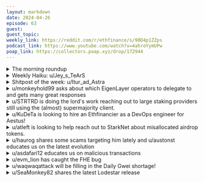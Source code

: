 ```yaml
---
layout: markdown
date: 2024-04-26
episode: 63
guest: 
guest_topic: 
weekly_link: https://reddit.com/r/ethfinance/s/90D4p1ZZps
podcast_link: https://www.youtube.com/watch?v=4ahroYymUPw
poap_link: https://collectors.poap.xyz/drop/172944
---
```



<details markdown=1>
<summary>The morning roundup</summary>
[View on Reddit →](https://reddit.com/r/ethfinance/comments/1cdcy19/daily_general_discussion_april_26_2024/l1b62r9/)

[u/DayTraderBiH](https://reddit.com/u/DayTraderBiH)

> Ethereum

[u/FrenktheTank](https://reddit.com/u/FrenktheTank)

> $3142

[u/Equal-Jellyfish1](https://reddit.com/u/Equal-Jellyfish1)

> 0.04889

[u/syzygy00778](https://reddit.com/u/syzygy00778)

> 3,966 validators to go till a million active validators.

</details>
<details markdown=1>
<summary>Weekly Haiku: u/Jey_s_TeArS</summary>
[View on Reddit →](https://reddit.com/r/ethfinance/comments/1c99qz0/daily_general_discussion_april_21_2024/l0nrwf2/)

*Kindly taking note,*

*Blockchain is no antidote,*

*It is a lifeboat.*

</details>
<details markdown=1>
<summary>Shitpost of the week: u/Itur_ad_Astra</summary>
[View on Reddit →](https://reddit.com/r/ethfinance/comments/1c6v2o5/daily_general_discussion_april_18_2024/l065y1a/)

Ethereum: Undergoes infinity halvings. ***I SLEEP***

Bitcoin: Undergoes one halving. ***REAL SHIT?***

</details>
<details markdown=1>
<summary>u/monkeyhold99 asks about which EigenLayer operators to delegate to and gets many great responses</summary>
[View on Reddit →](https://reddit.com/r/ethfinance/comments/1c6v2o5/daily_general_discussion_april_18_2024/l03ooit/)

Looking for a list or some comparison of safe Eigenlayer operators to delegate to. Any help?

I see Aestus mentioned here but not familiar with their background.

EigenYields seems sketchy upon further inspection. 

Etherfi has like 8 different operators, but are they all the same?

I also see Staked.US and they seem to have a good track record, but they shut out Americans from airdrops so how would that work if you’re an American restaker? 

Or, is it best to just wait until some of the larger exchanges like Coinbase and Kraken get in on the game?

</details>
<details markdown=1>
<summary>u/STRTRD is doing the lord's work reaching out to large staking providers still using the (almost) supermajority client.</summary>
[View on Reddit →](https://reddit.com/r/ethfinance/comments/1c6v2o5/daily_general_discussion_april_18_2024/l06nlme/)

(Reposting since reddit deleted last post because of links.)

Few weeks ago when finding of Geth bug was posted here I decided to contact top 11 majority-Geth/undisclosed staking operators listed on supermajority info (having 1% and more network penetration)

I presented myself as a current/potential user, concerned about client supermajority issue, asking about their current setup and potential plans to improve client diversity status.

Contact was made through emails, customer support or Discord. Here are the summaries of respones I recieved:

* Binance: We understand the concerns around supermajority usage and its impacts on network security and user funds. While we are devoted to ensuring the highest level of security for our users, as a standard security practice, we do not disclose specifics about our internal infrastructure including Ethereum validator client details. This policy is in place to shield our operations and safeguard user assets. However, we take threats to network security seriously and continuously improve our infrastructure in response to evolving industry developments and security principles. Diversifying into minority clients is indeed a recognized method to spread risk and enhance security. Rest assured, we have expert teams constantly observing the ecosystem and shaping our approach.
* Kraken: We would be unable to discuss any exact details of how we manage Ethereum client diversity, one of which is indeed GETH. Kindly note however, we are acutely aware of the benefits to the chain and for our own risk mitigation that client diversity brings, as such we do have strategies in place to this effect.
* OKX: Kindly be informed that OKX uses supermajority execution clients and we are unable to provide any confirmation on plans to diversify to minority ones as this decision requires the approval of a significant majority of stakeholders or participants to proceed.
* Bitcoin Suisse: "At present, Bitcoin Suisse primarily employs GETH for our execution layer nodes, as you've noted. We're in the process of evaluating the use of an additional node provider besides GETH. However, we're proceeding cautiously to ensure a seamless transition, prioritizing stability and security considerations." They are now listed with 90% Geth, 10% Besu.
* RockX: no response, Discord
* Blockdaemon: no response, sent inquiry on their site, got forwarded to email, then email forwarded me back to site
* Hash Key Cloud: no response, site form
* Prysmatic Labs: Yes we are in the process of testing Nethermind on our setups. This takes a while as we need to have reasonable confidence in testnets before moving on to mainnet.
* Chainsafe: "Almost there. We are doing some extended testing on a small group of mainnet validators right now and will roll out the rest of them later this week if there are no issues." Also this tweet suggests that they are 30% Nethermind instead of 26% listed on supermajority: "The Lodestar and Infrastructure teams currently run 30% of our validators with and will continue to increase this alongside inclusion of ."
* Kukis Global: "We will update our stats on supermajority info soon, we are currently close to 60% Nethermind and 40% Geth and will go towards 0% Geth this year." Indeed, they are listed at 50% now.
* Figment: no response, made contact as a potential user, still waiting

I think Binance, Kraken and OKX (8% combined) should be campaigned further through social media and other channels to ensure they make an action. It seemed to be effective with Coinbase, we saw Brian Armstrong responded personally to DC on twitter, it also worked with consensus clients.

Many smaller operators seem to be steadily working towards diversifying, but feel free to check up on them as well.

Community did bring awareness to the problem and it improved, we can get it to 50% or below.

</details>
<details markdown=1>
<summary>u/KuDeTa is looking to hire an Ethfinancier as a DevOps engineer for Aestus!</summary>
[View on Reddit →](https://reddit.com/r/ethfinance/comments/1c7okhx/daily_general_discussion_april_19_2024/l0af6kk/)

The [Aestus MEV Relay](https://aestus.live) is [hiring](https://cryptocurrencyjobs.co/engineering/aestus-mev-and-staking-devops-engineer/) a DevOps Engineer.

Frankly when u/austonst and I started this projected \~20 months ago, we both imagined (hoped?) it would have become irrelevant by now. However, ePBS is an unsolved research problem that even optimistically feels years away from any kind of resolution. So - we intend to set things up to play a long term game. We still think it's crucial to the long term health of Ethereum that credibly neutral players occupy this space - because MEV is an incredible centralising force.

We've recently received some funding from an Optimism retro PGF round, which ethfinancers were instrumental in supporting. So, it's because of the fine work from people like u/superphiz and u/bendido2030 that we are in a position to hire at all. It would be great to return that trust by sourcing someone close to this community.

The ad suggests this is a full-time role, but we're very open to *committed* part-time contributions — and this could be a fun, albeit intense, side-gig for someone. Your primary role will be to help us improve the performance and stability of our existing architecture and develop a plan for the future. The right person will have very strong cloud and k8s experience in domains including observability and security. Generalist coding capability, a willingness to absorb new information and learn new skills are also essential. You'll also be part of an on-call rota.

This work brings you very close to the core Ethereum protocol and part of your job will to be stay on top of research and developments in the MEV and ePBS space. While for me the most exciting part of this project has been in the constant adventure of working at the bleeding edge - there are many unknowns - and that also means that whoever we hire will have to accept a bit of insecurity. Having said that, the additional capacity will allow us to spend more time exploring new services and opportunities both in the relay ecosystem and beyond - restaking and shared-sequencing are both ecosystems where we think our ethos and experience can make a difference.

Worth also noting that unfortunately and for complicated reasons, we can't hire anyone resident in the US. I hope i'm not breaking any rules by posting this here!

</details>
<details markdown=1>
<summary>u/atleft is looking to help reach out to StarkNet about misallocated airdrop tokens.</summary>
[View on Reddit →](https://reddit.com/r/ethfinance/comments/1c7okhx/daily_general_discussion_april_19_2024/l09nsgw/)

Starknet's foundation is well aware that mistakes were made in the initial round of provisions. There are numerous efforts underway to address those mistakes and find a more positive way to move forward. In that vein, I am hoping that some of you who feel they were unreasonably excluded from the first round will share a) why you feel that way, b) the account address (DM me if preferred), and c) what criteria you feel \*should\* have been applied. I am asking in my capacity as a Starknet delegate and member of the Starknet builder's council to provide as much guidance as I can back to the foundation.

Edit: doesn't have to be limited to \*your\* account. If you know of any accounts that are good examples, please forward them along.

</details>
<details markdown=1>
<summary>u/haurog shares some scams targeting him lately and u/austonst educates us on the latest evolution</summary>
[View on Reddit →](https://reddit.com/r/ethfinance/comments/1c7okhx/daily_general_discussion_april_19_2024/l09nkij/)

[u/haurog](https://reddit.com/u/haurog):

A very good indication that we are in a bull market is the pick up of the various scam attempts I come across. A few weeks ago my cold wallet on Ethereum was getting spammed with address poisoning attacks. Cost the spammer several dollars for each poisoning. I cannot really believe that these kind of things are worth it for them, but apparently they are ready to spend real money to do it. 

Then came a cold DM on telegram from someone wanting to borrow my github account for a day. I blocked them so I never found out what they actually wanted with it, but I guess they saw my github account in the list of some airdrops and they would have wanted to claim them. 

Yesterday I got DMs on Discord and Telegram with freelance coding job opportunities. These are close to 100% a scam as well. At the moment I am talking to them to try to find out how they would want to scam me. The slightly worrying part about the DMs is that they feel a bit closer to me than address poisoning. Especially, when these messages have been sent on two different apps (discord and telegram) simultaneously. Seems like someone is adding my user name to their scamming database.

---

[View on Reddit →](https://reddit.com/r/ethfinance/comments/1c8hqbi/daily_general_discussion_april_20_2024/l0jnwkm/)

[u/austonst](https://reddit.com/u/austonst):

I've got an addition to /u/haurog 's [scam watchlist](https://reddit.com/r/ethfinance/comments/1c7okhx/daily_general_discussion_april_19_2024/l09nkij/) from yesterday. My more valuable wallets have been getting hit with address poisoning attacks, which at this point I would hope most people here are familiar with. And this should *really* be addressed with better tools at the wallet/etherscan level.

But more interestingly, my personal cell phone was hit today with a text message:

> COINBASE: An unauthorized device from Salt Lake City, Utah has logged into your Coinbase account. If this was not authorized by you, please reply with "N". If this was authorized by you ignore this message.

I caught on immediately, in part because I wasn't actually sure I *have* a Coinbase account (I checked, and I do, but I didn't even really complete account setup, never set it up to receive fiat or crypto funds). But also because I had just recently read [this article on Ars Technica](https://arstechnica.com/security/2024/04/lastpass-users-targeted-in-phishing-attacks-good-enough-to-trick-even-the-savvy/), which describes the abilities of the CryptoChameleon phishing-as-a-service toolkit. It's a really good read, would recommend. But the first step of one of CryptoChameleon's techniques is described to be similar: a phone call telling the recipient that there was an unauthorized login and asking them to press "1" or "2" to accept or deny.

This is kind of tricky because there's not really any immediate danger in replying "N" (or pressing "2" to deny). If it's legit then you've done your part to prevent an attack. If it's not legit, then all you've done is sent a pointless text message. And users have become increasingly used to dealing with these kinds of messages from all sorts of account logins, so it may not ring any alarm bells. Why not send a quick "N" and be done with it?

But my understanding is that the first step of a scam is by far the most important. On one hand, some scams deliberately use dubious sounding claims (Nigerian prince, anyone?) as an initial filter, so that the savvy users weed themselves out, and the people who actually respond are more likely to be duped by the subsequent requests. But that's probably just a side-benefit here, maybe allowing the recipients without Coinbase accounts to filter themselves out. And it's notable that this message asks for action to deny and a non-response to approve. The vast majority of legit messages of this kind are the other way around: silence means deny. And that's smart, that's the way it *should* be.

More relevant this time is a sort of a sunk cost fallacy. In the world of video games that are "free to play" but with microtransactions for additional bonuses, it's well understood that getting the user to make their first payment is a massive step. Once someone has caved and paid once, they're much more likely to continue to do so. And at some point you can ask me about the fascinating ways in which a scammer on the streets of Istanbul employed a bunch of tricks to make it really hard for me to disengage once we had started talking, but that's a longer story. But in short: if a scammer can get you to take the first step, you're much more likely to fall for the following steps. So in this case, having the first step be something so likely to get casual responses means a higher success rate as a whole.

If the CryptoChameleon playbook described by Ars is accurate, there would probably be a followup text or email with a link to a fake phishing Coinbase login page, ready to take my password. I would hope even if people fell for the first step, they'd catch the issue at this point, but the danger could be that the first step being fairly risk-free would cause people to let their guard down.

This turned out longer than I planned, hope it reads all right. *tl;dr*: Scams nowadays will likely start with "unauthorized device/login" messages, these kinds of messages should make you consider if the source could be a scammer.

</details>
<details markdown=1>
<summary>u/asdafari12 educates us on malicious transactions</summary>
[View on Reddit →](https://reddit.com/r/ethfinance/comments/1ca2coe/daily_general_discussion_april_22_2024/l0s0dpr/)

> Can I accidentally sign something malicious and it then drains my wallet?

Yes, hackers can be very creative. You could lose all of a single token, or an NFT or even native ETH. Not more than one type or token per signature. 

I didn't think they could touch your ETH but just recently learned of a way. It uses eth_sign to have you sign a TX that the scammer generated in advance. It will only be valid for one nonce though. Basically, your private key has signed a TX that the scammer can create later, for example an ETH transfer. The wallets warn of those signature types heavily though. 

It is also possible to lose many NFTs at once. I don't completely understand it but I remember when some people lost multiple Apes/Punks a couple of years back in a signing scam. Below is an article on it. 

> "However, signing a message like the second or third image on a website that turns out to be a scam will grant the scammers contract (and linked wallet) the ability to literally just buy all your approved NFTs to the specified contract under the “exchange” for ETH" -https://www.linkedin.com/pulse/what-gasless-signature-scam-heiner-garcía-pérez-u0ice

It can be difficult to spot a scam because the UI in Metamask is often abysmal for signatures. It's a lot better in Rabby but even there sometimes it doesn't understand things. It can then look like, you are trading asset 0xCY45... for asset 0x567DF... at a price of 85000000 gwei. That's just ridiculous and easy to make a mistake on any of the contracts or even the amount might be a zero too much/little. I have read of people getting scammed this way. 

You should always be careful when signing. If you are some public crypto MVP with millions of USD, you should even be extra careful. Use a separate PC only for crypto. I read about someone at a crypto company that opened a job resume PDF, it had some kind of malware that affected his metamask to push a modified TX to his hardware wallet which drained the company of millions USD.

Separating wallets and having a multi-sig are good practices.

</details>
<details markdown=1>
<summary>u/evm_lion has caught the FHE bug</summary>
[View on Reddit →](https://reddit.com/r/ethfinance/comments/1cawa14/daily_general_discussion_april_23_2024/l0y1iq6/)

Logris got me very interested in FHE for the past few days. Thank you for sharing! The tech is super interesting as someone who consistently takes the long and dull path while navigating the internet to preserve privacy and reduce data-mining (even though I know that it doesn't change anything in the grand scheme). A bit surprised I didn't know about this technology before. Running algorithms over data without knowing the true input/output, while still knowing the validity of the computation is preserved, is mind-blowing, but also makes sense when looking a bit closer.  
  
In a utopian future, where this is the new standard for how the internet and its services work, I wonder how companies will keep serving you things like relevant ads and a personalized experience. Although I'd be more than happy to live in a world without these "features", the incentives are just so strong that it doesn't make sense for them to let them go willingly. Anyone have any thoughts about this?

It would be nice if it turned into a marketplace, where you get these things served blindly through the same mechanisms, and got compensated for doing so (Brave had a cool visionary idea like this, but didn't work out that well in practice). A less cool approach would be design-patterns for applications to gate-keep certain features, like premium services or exclusive content in exchange for users opting in to give their data. 

(Feel free to delete this if its too off-topic, mods)

</details>
<details markdown=1>
<summary>u/waqwaqattack will be filling in the Daily Gwei shortage!</summary>
[View on Reddit →](https://reddit.com/r/ethfinance/comments/1cbpygi/daily_general_discussion_april_24_2024/l11onv7/)

Howdy y'all! 

So, I think most of us here watch The Daily Gwei everyday. For those of you who do watch, you'll know that Sassal is taking a 2 week break from recording the show starting on Monday. During that time, I'm going to help fill in the gap by providing Ethereum news on top of Rocket Pool news on Rocket Fuel.

Sassal talks about it in today's episode: [https://www.youtube.com/watch?v=qhI6OsMVZk8](https://www.youtube.com/watch?v=qhI6OsMVZk8)

For those of you who want to follow along, my YouTube channel is [www.youtube.com/@RocketFuel-RPL](http://www.youtube.com/@RocketFuel-RPL) and I also release episodes via podcast here:   

- Podcast RSS: [https://anchor.fm/s/cd29a3d8/podcast/rss](https://anchor.fm/s/cd29a3d8/podcast/rss)  
- Anchor.fm: [https://anchor.fm/rocket-fuel](https://anchor.fm/rocket-fuel)  
- Spotify: [https://open.spotify.com/show/0Mvta9d2MsKq2u62w8RSoo](https://open.spotify.com/show/0Mvta9d2MsKq2u62w8RSoo)  
- Apple Podcasts: [https://podcasts.apple.com/us/podcast/rocket-fuel/id1655014529](https://podcasts.apple.com/us/podcast/rocket-fuel/id1655014529)

I won't be able to match his knowledge and insights (or bullish rants), but it might be a useful stop gap while he's away.

</details>
<details markdown=1>
<summary>u/SeaMonkey82 shares the latest Lodestar release</summary>
[View on Reddit →](https://reddit.com/r/ethfinance/comments/1cawa14/daily_general_discussion_april_23_2024/l0ybdlt/)

[Lodestar v1.18.0 released today](https://github.com/ChainSafe/lodestar/releases/tag/v1.18.0)  

> Our new release contains some noticeable facelifts! We recommend this update to all users of Lodestar.
>
> Our documentation located at <https://chainsafe.github.io/lodestar/> is now using Docusaurus for a better experience. We've attached Plausible metrics to further help improve the contents of our documentation with minimal intrusiveness and open-source analytics. We continue to do content additions and improve our documentation for the best user and builder experience possible.
>
> This release addresses many compatibility issues discovered from cross-client testing with Lodestar and other consensus clients. This also includes fixes for compatibility with some external DVT platforms and remote signers.
>
> Target peers by default has been increased from 50 to 100 peers. Many users have already set this for better validator effectiveness and now we have it set by default to become a better peer on the network.
>
> builder.selection now has a default setting that gives slightly preferential treatment to locally produced blocks via builderBoostFactor=90 . This configurable setting is set to 90 instead of 100 by default, requiring builder blocks from relays to be above \~10% profit to be selected. The previous default setting was maxprofit. This can be changed in your local configuration.
>
> Basic devcontainer support is now integrated for easier development setups such as Github Codespaces. For more information, see <https://chainsafe.github.io/lodestar/contribution/getting-started#devcontainer>.

</details>
